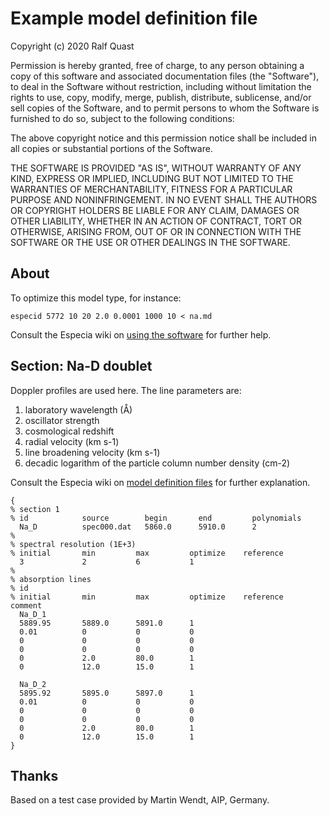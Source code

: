 # Example model definition file

Copyright (c) 2020 Ralf Quast

Permission is hereby granted, free of charge, to any person obtaining a copy
of this software and associated documentation files (the "Software"), to deal
in the Software without restriction, including without limitation the rights
to use, copy, modify, merge, publish, distribute, sublicense, and/or sell
copies of the Software, and to permit persons to whom the Software is
furnished to do so, subject to the following conditions:

The above copyright notice and this permission notice shall be included in all
copies or substantial portions of the Software.

THE SOFTWARE IS PROVIDED "AS IS", WITHOUT WARRANTY OF ANY KIND, EXPRESS OR
IMPLIED, INCLUDING BUT NOT LIMITED TO THE WARRANTIES OF MERCHANTABILITY,
FITNESS FOR A PARTICULAR PURPOSE AND NONINFRINGEMENT. IN NO EVENT SHALL THE
AUTHORS OR COPYRIGHT HOLDERS BE LIABLE FOR ANY CLAIM, DAMAGES OR OTHER
LIABILITY, WHETHER IN AN ACTION OF CONTRACT, TORT OR OTHERWISE, ARISING FROM,
OUT OF OR IN CONNECTION WITH THE SOFTWARE OR THE USE OR OTHER DEALINGS IN THE
SOFTWARE.

## About

To optimize this model type, for instance:

    especid 5772 10 20 2.0 0.0001 1000 10 < na.md

Consult the Especia wiki on [using the software](https://github.com/octoflar/especia/wiki/Using-the-software)
for further help.

## Section: Na-D doublet

Doppler profiles are used here. The line parameters are:

1. laboratory wavelength (Å)
2. oscillator strength
3. cosmological redshift
4. radial velocity (km s-1)
5. line broadening velocity (km s-1)
6. decadic logarithm of the particle column number density (cm-2)

Consult the Especia wiki on [model definition files](https://github.com/octoflar/especia/wiki/Model-definition-files)
for further explanation.

```
{
% section 1
% id            source        begin       end         polynomials
  Na_D          spec000.dat   5860.0      5910.0      2
%
% spectral resolution (1E+3)
% initial       min         max         optimize    reference
  3             2           6           1
%
% absorption lines
% id
% initial       min         max         optimize    reference    comment
  Na_D_1
  5889.95       5889.0      5891.0      1
  0.01          0           0           0
  0             0           0           0
  0             0           0           0
  0             2.0         80.0        1
  0             12.0        15.0        1

  Na_D_2
  5895.92       5895.0      5897.0      1
  0.01          0           0           0
  0             0           0           0
  0             0           0           0
  0             2.0         80.0        1
  0             12.0        15.0        1
}
```

## Thanks

Based on a test case provided by Martin Wendt, AIP, Germany.

